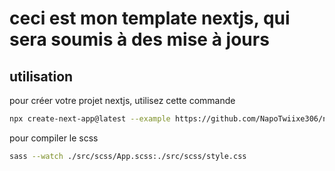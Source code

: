 # ceci est mon template nextjs, qui sera soumis à des mise à jours

## utilisation
pour créer votre projet nextjs, utilisez cette commande
```bash
npx create-next-app@latest --example https://github.com/NapoTwiixe306/napoplate
```

pour compiler le scss
```bash
sass --watch ./src/scss/App.scss:./src/scss/style.css
```